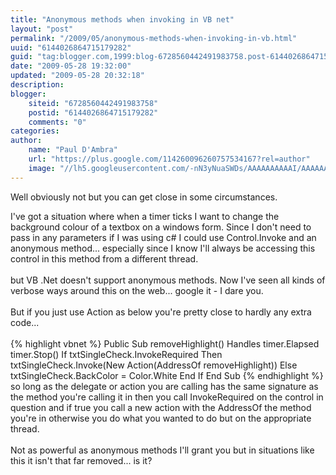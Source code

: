 ```yaml
---
title: "Anonymous methods when invoking in VB net"
layout: "post"
permalink: "/2009/05/anonymous-methods-when-invoking-in-vb.html"
uuid: "6144026864715179282"
guid: "tag:blogger.com,1999:blog-6728560442491983758.post-6144026864715179282"
date: "2009-05-28 19:32:00"
updated: "2009-05-28 20:32:18"
description: 
blogger:
    siteid: "6728560442491983758"
    postid: "6144026864715179282"
    comments: "0"
categories: 
author: 
    name: "Paul D'Ambra"
    url: "https://plus.google.com/114260096260757534167?rel=author"
    image: "//lh5.googleusercontent.com/-nN3yNuaSWDs/AAAAAAAAAAI/AAAAAAAABQU/ESeyTW5Duf0/s512-c/photo.jpg"
---
```


Well obviously not but you can get close in some circumstances.

<!--more-->

<div>I've got a situation where when a timer ticks I want to change the background colour of a textbox on a windows form. Since I don't need to pass in any parameters if I was using c# I could use Control.Invoke and an anonymous method... especially since I know I'll always be accessing this control in this method from a different thread.</div><div><br /></div><div>but VB .Net doesn't support anonymous methods. Now I've seen all kinds of verbose ways around this on the web... google it - I dare you.</div><div><br /></div><div>But if you just use Action as below you're pretty close to hardly any extra code...</div><div><br /></div>
<div>
{% highlight vbnet %}
Public Sub removeHighlight() Handles timer.Elapsed
    timer.Stop()
	If txtSingleCheck.InvokeRequired Then
		txtSingleCheck.Invoke(New Action(AddressOf removeHighlight))
	Else
		txtSingleCheck.BackColor = Color.White
	End If
End Sub
{% endhighlight %}
<div>so long as the delegate or action you are calling has the same signature as the method you're calling it in then you call InvokeRequired on the control in question and if true you call a new action with the AddressOf the method you're in otherwise you do what you wanted to do but on the appropriate thread.</div><div><br /></div><div>Not as powerful as anonymous methods I'll grant you but in situations like this it isn't that far removed... is it?</div></div>
</div>